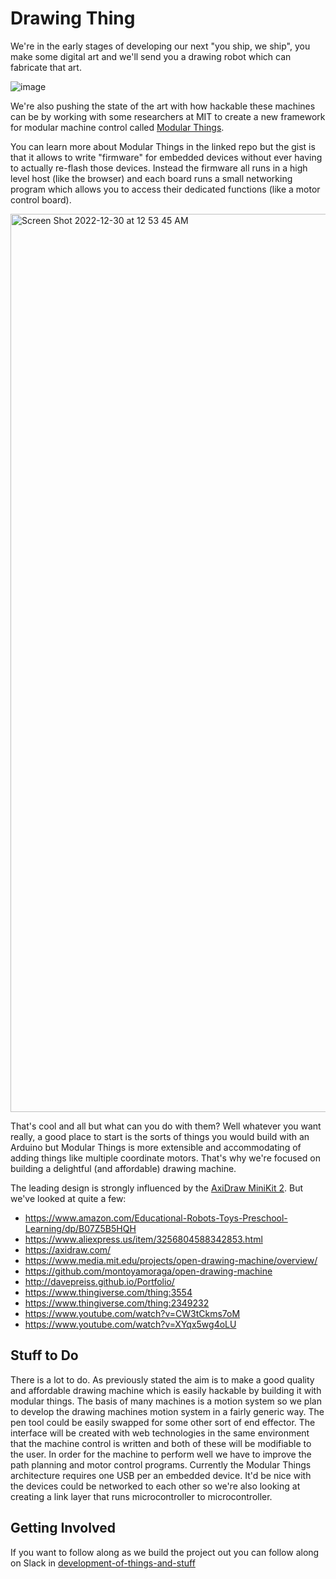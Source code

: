 # Drawing Thing

We're in the early stages of developing our next "you ship, we ship", you make some digital art and we'll send you a drawing robot which can fabricate that art. 

![image](https://user-images.githubusercontent.com/27078897/210051827-ec3f2719-cfe1-448b-9c77-6a50a4dd31cd.png)

We're also pushing the state of the art with how hackable these machines can be by working with some researchers at MIT to create a new framework for modular machine control called [Modular Things](https://github.com/modular-things/modular-things
). 

You can learn more about Modular Things in the linked repo but the gist is that it allows to write "firmware" for embedded devices without ever having to actually re-flash those devices. Instead the firmware all runs in a high level host (like the browser) and each board runs a small networking program which allows you to access their dedicated functions (like a motor control board).   

<img width="1437" alt="Screen Shot 2022-12-30 at 12 53 45 AM" src="https://user-images.githubusercontent.com/27078897/210052343-8938f17c-c92b-4b83-9663-519fa1a02fe5.png">

That's cool and all but what can you do with them? Well whatever you want really, a good place to start is the sorts of things you would build with an Arduino but Modular Things is more extensible and accommodating of adding things like multiple
coordinate motors. That's why we're focused on building a delightful (and affordable) drawing machine. 

The leading design is strongly influenced by the [AxiDraw MiniKit 2](https://cdn.evilmadscientist.com/dl/ad/public/AxiDraw_MiniKit_v2.5b.pdf). But we've looked at quite a few:

- https://www.amazon.com/Educational-Robots-Toys-Preschool-Learning/dp/B07Z5B5HQH
- https://www.aliexpress.us/item/3256804588342853.html
- https://axidraw.com/
- https://www.media.mit.edu/projects/open-drawing-machine/overview/
- https://github.com/montoyamoraga/open-drawing-machine
- http://davepreiss.github.io/Portfolio/
- https://www.thingiverse.com/thing:3554
- https://www.thingiverse.com/thing:2349232
- https://www.youtube.com/watch?v=CW3tCkms7oM
- https://www.youtube.com/watch?v=XYqx5wg4oLU

## Stuff to Do

There is a lot to do. As previously stated the aim is to make a good quality and affordable drawing machine which is easily hackable by building it with modular things. The basis of many machines is a motion system so we plan to develop the drawing machines motion system in a fairly generic way. The pen tool could be easily swapped for some other sort of end effector. The interface will be created with web technologies in the same environment that the machine control is written and both of these will be modifiable to the user. In order for the machine to perform well we have to improve the path planning and motor control programs. Currently the Modular Things architecture requires one USB per an embedded device. It'd be nice with the devices could be networked to each other so we're also looking at creating a link layer that runs microcontroller to microcontroller.

## Getting Involved

If you want to follow along as we build the project out you can follow along on Slack in [development-of-things-and-stuff](https://app.slack.com/client/T0266FRGM/C04GCH8A91D/thread/C04GCH8A91D-1672275851.810779)

